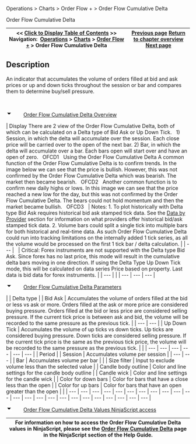 ﻿


Operations \> Charts \> Order Flow \+ \> Order Flow Cumulative Delta






















Order Flow Cumulative Delta







| \<\< [Click to Display Table of Contents](order_flow_cumulative_delta.md) \>\> **Navigation:**     [Operations](operations-1.md) \> [Charts](charts-1.md) \> [Order Flow \+](order_flow_plus-1.md) \> Order Flow Cumulative Delta | [Previous page](order_flow_volumetric_bars-1.md) [Return to chapter overview](order_flow_plus-1.md) [Next page](order_flow_vwap-1.md) |
| --- | --- |














## Description
An indicator that accumulates the volume of orders filled at bid and ask prices or up and down ticks throughout the session or bar and compares them to determine buy/sell pressure.


 


![tog_minus](tog_minus-1.gif)        [Order Flow Cumulative Delta Overview](javascript:HMToggle('toggle','OrderFlowCumulativeDeltaOverview','OrderFlowCumulativeDeltaOverview_ICON'))




| Display There are 2 view of the Order Flow Cumulative Delta, both of which can be calculated on a Delta type of Bid Ask or Up Down Tick.   1\) Session, in which the delta will accumulate over the session. Each close price will be carried over to the open of the next bar. 2\) Bar, in which the delta will accumulate over a bar. Each bars open will start over and have an open of zero.   OFCD1   Using the Order Flow Cumulative Delta A common function of the Order Flow Cumulative Delta is to confirm trends. In the image below we can see that the price is bullish. However, this was not confirmed by the Order Flow Cumulative Delta which was bearish. The market then became bearish.   OFCD2   Another common function is to confirm new daily highs or lows. In this image we can see that the price reached a new low for the day, but this was not confirmed by the Order Flow Cumulative Delta. The bears could not hold momentum and then the market became bullish.   OFCD3     | Notes:  1\. To plot historically with Delta type Bid Ask requires historical bid ask stamped tick data. See the [Data by Provider](data_by_provider-1.md) section for information on what providers offer historical bid/ask stamped tick data. 2\. Volume bars could split a single tick into multiple bars for both historical and real\-time data. As such Order Flow Cumulative Delta could run into tracking limitations on the internally added 1 tick series, as all the volume would be processed on the first 1 tick bar / delta calculation. | | --- |        | Critical: Forex instruments are not supported with the Delta type Bid Ask. Since forex has no last price, this mode will result in the cumulative delta bars moving in one direction. If using the Delta Type Up Down Tick mode, this will be calculated on data series Price based on property. Last data is bid data for forex instruments. | | --- | |
| --- | --- | --- |



![tog_minus](tog_minus-1.gif)        [Order Flow Cumulative Delta Parameters](javascript:HMToggle('toggle','OrderFlowCumulativeDeltaParameters','OrderFlowCumulativeDeltaParameters_ICON'))




| | Delta type | | Bid Ask | Accumulates the volume of orders filled at the bid or less vs ask or more. Orders filled at the ask or more price are considered buying pressure. Orders filled at the bid or less price are considered selling pressure. If the current tick price is between ask and bid, the volume will be recorded to the same pressure as the previous tick. | | --- | --- | | Up Down Tick | Accumulates the volume of up ticks vs down ticks. Up ticks are considered buying pressure. Down ticks are considered selling pressure. If the current tick price is the same as the previous tick price, the volume will be recorded to the same pressure as the previous tick. | | | --- | --- | --- | --- | --- | --- | | Period | | Session | Accumulates volume per session | | --- | --- | | Bar | Accumulates volume per bar | | | Size filter | Input to exclude volume less than the selected value | | Candle body outline | Color and line settings for the candle body outline | | Candle wick | Color and line settings for the candle wick | | Color for down bars | Color for bars that have a close less than the open | | Color for up bars | Color for bars that have an open greater than the open | |
| --- | --- | --- | --- | --- | --- | --- | --- | --- | --- | --- | --- | --- | --- | --- | --- | --- | --- | --- | --- | --- | --- | --- |



![tog_minus](tog_minus-1.gif)        [Order Flow Cumulative Delta Values NinjaScript access](javascript:HMToggle('toggle','OrderFlowCumulativeDeltaValuesNINJASCRIPTaccess','OrderFlowCumulativeDeltaValuesNINJASCRIPTaccess_ICON'))




| For information on how to access the Order Flow Cumulative Delta values in NinjaScript, please see the [Order Flow Cumulative Delta](order_flow_cumulative_delta2-1.md) page in the NinjaScript section of the Help Guide. |
| --- |










